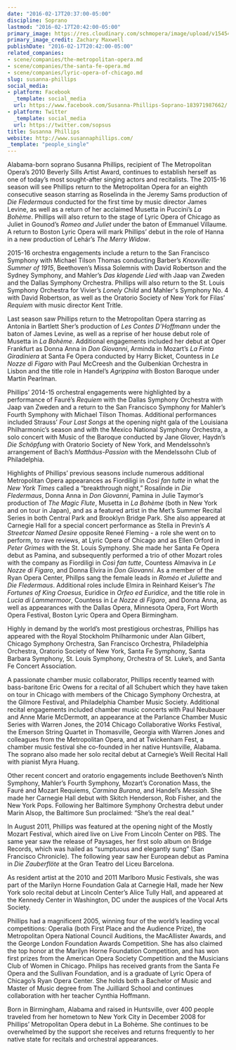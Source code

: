 ```yaml
---
date: "2016-02-17T20:37:00-05:00"
discipline: Soprano
lastmod: "2016-02-17T20:42:00-05:00"
primary_image: https://res.cloudinary.com/schmopera/image/upload/v1545409169/media/webhook-uploads/1455759734443/Susanna_Phillips_headshot_2013_credit_Zachary_Maxwell_StertzSquare.jpg.jpg
primary_image_credit: Zachary Maxwell
publishDate: "2016-02-17T20:42:00-05:00"
related_companies:
- scene/companies/the-metropolitan-opera.md
- scene/companies/the-santa-fe-opera.md
- scene/companies/lyric-opera-of-chicago.md
slug: susanna-phillips
social_media:
- platform: Facebook
  _template: social_media
  url: https://www.facebook.com/Susanna-Phillips-Soprano-183971987662/
- platform: Twitter
  _template: social_media
  url: https://twitter.com/sopsus
title: Susanna Phillips
website: http://www.susannaphillips.com/
_template: "people_single"
---
```


Alabama-born soprano Susanna Phillips, recipient of The Metropolitan Opera’s 2010 Beverly Sills Artist Award, continues to establish herself as one of today’s most sought-after singing actors and recitalists. The 2015-16 season will see Phillips return to the Metropolitan Opera for an eighth consecutive season starring as Roselinda in the Jeremy Sams production of *Die Fledermaus* conducted for the first time by music director James Levine, as well as a return of her acclaimed Musetta in Puccini’s *La Bohème*. Phillips will also return to the stage of Lyric Opera of Chicago as Juliet in Gounod’s *Romeo and Juliet* under the baton of Emmanuel Villaume. A return to Boston Lyric Opera will mark Phillips’ debut in the role of Hanna in a new production of Lehár’s *The Merry Widow*.

2015-16 orchestra engagements include a return to the San Francisco Symphony with Michael Tilson Thomas conducting Barber’s *Knoxville: Summer of 1915*, Beethoven’s Missa Solemnis with David Robertson and the Sydney Symphony, and Mahler’s *Das klagende Lied* with Jaap van Zweden and the Dallas Symphony Orchestra. Phillips will also return to the St. Louis Symphony Orchestra for Vivier’s *Lonely Child* and Mahler's Symphony No. 4 with David Robertson, as well as the Oratorio Society of New York for Filas’ *Requiem* with music director Kent Tritle.

Last season saw Phillips return to the Metropolitan Opera starring as Antonia in Bartlett Sher’s production of *Les Contes D’Hoffmann* under the baton of James Levine, as well as a reprise of her house debut role of Musetta in *La Bohème*. Additional engagements included her debut at Oper Frankfurt as Donna Anna in *Don Giovanni*, Arminda in Mozart’s *La Finta Giradiniera* at Santa Fe Opera conducted by Harry Bicket, Countess in *Le Nozze di Figaro* with Paul McCreesh and the Gulbenkian Orchestra in Lisbon and the title role in Handel’s *Agrippina* with Boston Baroque under Martin Pearlman.

Phillips’ 2014-15 orchestral engagements were highlighted by a performance of Fauré’s *Requiem* with the Dallas Symphony Orchestra with Jaap van Zweden and a return to the San Francisco Symphony for Mahler’s Fourth Symphony with Michael Tilson Thomas. Additional performances included Strauss’ *Four Last Songs* at the opening night gala of the Louisiana Philharmonic’s season and with the Mexico National Symphony Orchestra, a solo concert with Music of the Baroque conducted by Jane Glover, Haydn’s *Die Schöpfung* with Oratorio Society of New York, and Mendelssohn’s arrangement of Bach’s *Matthäus-Passion* with the Mendelssohn Club of Philadelphia.

Highlights of Phillips’ previous seasons include numerous additional Metropolitan Opera appearances as Fiordiligi in *Così fan tutte* in what the *New York Times* called a “breakthrough night,” Rosalinde in *Die Fledermaus*, Donna Anna in *Don Giovanni*, Pamina in Julie Taymor’s production of *The Magic Flute*, Musetta in *La Bohème* (both in New York and on tour in Japan), and as a featured artist in the Met’s Summer Recital Series in both Central Park and Brooklyn Bridge Park. She also appeared at Carnegie Hall for a special concert performance as Stella in Previn’s *A Streetcar Named Desire* opposite Reneé Fleming - a role she went on to perform, to rave reviews, at Lyric Opera of Chicago and as Ellen Orford in *Peter Grimes* with the St. Louis Symphony. She made her Santa Fe Opera debut as Pamina, and subsequently performed a trio of other Mozart roles with the company as Fiordiligi in *Così fan tutte*, Countess Almaviva in *Le Nozze di Figaro*, and Donna Elvira in *Don Giovanni*. As a member of the Ryan Opera Center, Phillps sang the female leads in *Roméo et Juliette* and *Die Fledermaus*. Additional roles include Elmira in Reinhard Keiser’s *The Fortunes of King Croesus*, Euridice in *Orfeo ed Euridice*, and the title role in *Lucia di Lammermoor*, Countess in *Le Nozze di Figaro*, and Donna Anna, as well as appearances with the Dallas Opera, Minnesota Opera, Fort Worth Opera Festival, Boston Lyric Opera and Opera Birmingham.

Highly in demand by the world’s most prestigious orchestras, Phillips has appeared with the Royal Stockholm Philharmonic under Alan Gilbert, Chicago Symphony Orchestra, San Francisco Orchestra, Philadelphia Orchestra, Oratorio Society of New York, Santa Fe Symphony, Santa Barbara Symphony, St. Louis Symphony, Orchestra of St. Luke’s, and Santa Fe Concert Association.

A passionate chamber music collaborator, Phillips recently teamed with bass-baritone Eric Owens for a recital of all Schubert which they have taken on tour in Chicago with members of the Chicago Symphony Orchestra, at the Gilmore Festival, and Philadelphia Chamber Music Society. Additional recital engagements included chamber music concerts with Paul Neubauer and Anne Marie McDermott, an appearance at the Parlance Chamber Music Series with Warren Jones, the 2014 Chicago Collaborative Works Festival, the Emerson String Quartet in Thomasville, Georgia with Warren Jones and colleagues from the Metropolitan Opera, and at Twickenham Fest, a chamber music festival she co-founded in her native Huntsville, Alabama. The soprano also made her solo recital debut at Carnegie’s Weill Recital Hall with pianist Myra Huang.

Other recent concert and oratorio engagements include Beethoven’s Ninth Symphony, Mahler’s Fourth Symphony, Mozart’s Coronation Mass, the Fauré and Mozart Requiems, *Carmina Burana*, and Handel’s *Messiah*. She made her Carnegie Hall debut with Skitch Henderson, Rob Fisher, and the New York Pops. Following her Baltimore Symphony Orchestra debut under Marin Alsop, the Baltimore Sun proclaimed: “She’s the real deal.”

In August 2011, Phillips was featured at the opening night of the Mostly Mozart Festival, which aired live on Live From Lincoln Center on PBS. The same year saw the release of Paysages, her first solo album on Bridge Records, which was hailed as “sumptuous and elegantly sung” (San Francisco Chronicle). The following year saw her European debut as Pamina in *Die Zauberflöte* at the Gran Teatro del Liceu Barcelona.

As resident artist at the 2010 and 2011 Marlboro Music Festivals, she was part of the Marilyn Horne Foundation Gala at Carnegie Hall, made her New York solo recital debut at Lincoln Center’s Alice Tully Hall, and appeared at the Kennedy Center in Washington, DC under the auspices of the Vocal Arts Society.

Phillips had a magnificent 2005, winning four of the world’s leading vocal competitions: Operalia (both First Place and the Audience Prize), the Metropolitan Opera National Council Auditions, the MacAllister Awards, and the George London Foundation Awards Competition. She has also claimed the top honor at the Marilyn Horne Foundation Competition, and has won first prizes from the American Opera Society Competition and the Musicians Club of Women in Chicago.  Philips has received grants from the Santa Fe Opera and the Sullivan Foundation, and is a graduate of Lyric Opera of Chicago’s Ryan Opera Center. She holds both a Bachelor of Music and Master of Music degree from The Juilliard School and continues collaboration with her teacher Cynthia Hoffmann.

Born in Birmingham, Alabama and raised in Huntsville, over 400 people traveled from her hometown to New York City in December 2008 for Phillips’ Metropolitan Opera debut in La Bohème. She continues to be overwhelmed by the support she receives and returns frequently to her native state for recitals and orchestral appearances.
